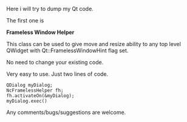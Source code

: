 Here i will try to dump my Qt code.

The first one is

**Frameless Window Helper**

This class can be used to give move and resize ability to any top level QWidget with Qt::FramelessWindowHint flag set.

No need to change your existing code.

Very easy to use. Just two lines of code.

```
QDialog myDialog;
NcFramelessHelper fh;
fh.activateOn(&myDialog);
myDialog.exec()
```

Any comments/bugs/suggestions are welcome.